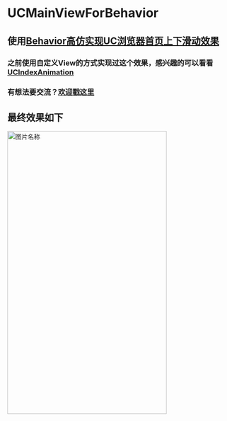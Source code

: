 # UCMainViewForBehavior

## 使用[Behavior高仿实现UC浏览器首页上下滑动效果](http://ittiger.cn/Behavior-UC-Main-Page.html)

### 之前使用自定义View的方式实现过这个效果，感兴趣的可以看看[UCIndexAnimation](https://github.com/huyongli/UCIndexAnimation)

### 有想法要交流？[欢迎戳这里](http://ittiger.cn/about/)

## 最终效果如下

<img src="gif/uc-main-view-behavior.gif" width = "360" height = "640" alt="图片名称" align=center />